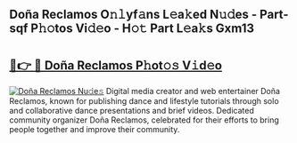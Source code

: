## Doña Reclamos O𝚗𝚕yf𝚊ns L𝚎a𝚔ed N𝚞𝚍es - Part-sqf P𝚑𝚘tos Vi𝚍𝚎o - H𝚘𝚝 Part L𝚎a𝚔s Gxm13

# <h2><a href="http://kf8g07.oniu.top/?m=Do%c3%b1a+Reclamos">🔗👉 🔴 Doña Reclamos P𝚑ot𝚘𝚜 V𝚒d𝚎o</a></h2>

[![Doña Reclamos Nu𝚍e𝚜](https://i.imgur.com/0qMVB7G.gif)](http://kf8g07.oniu.top/?m=Do%c3%b1a+Reclamos)
Digital media creator and web entertainer Doña Reclamos, known for publishing dance and lifestyle tutorials through solo and collaborative dance presentations and brief videos. Dedicated community organizer Doña Reclamos, celebrated for their efforts to bring people together and improve their community.  
